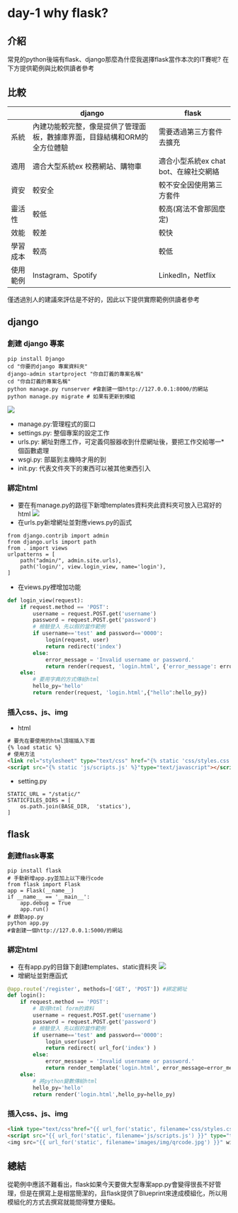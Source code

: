 # day-1 why flask?
## 介紹
常見的python後端有flask、django那麼為什麼我選擇flask當作本次的IT賽呢? 在下方提供範例與比較供讀者參考
## 比較

|  | django | flask |
| -------- | -------- | -------- |
| 系統     | 內建功能較完整，像是提供了管理面板，數據庫界面，目錄結構和ORM的全方位體驗     | 需要透過第三方套件去擴充 |
|  適用    | 適合大型系統ex 校務網站、購物車     |適合小型系統ex chat bot、在線社交網絡|
|  資安    | 較安全     |較不安全因使用第三方套件|
|  靈活性    | 較低     |較高(寫法不會那固麼定)|
|  效能   | 較差     |較快|
|  學習成本    | 較高     |較低|
|  使用範例    | Instagram、Spotify     |LinkedIn，Netflix|

僅透過別人的建議來評估是不好的，因此以下提供實際範例供讀者參考
## django
### 創建 django 專案
```python!
pip install Django
cd "你要的django 專案資料夾"
django-admin startproject "你自訂義的專案名稱"
cd "你自訂義的專案名稱"
python manage.py runserver #會創建一個http://127.0.0.1:8000/的網站
python manage.py migrate # 如果有更新到模組
```
![](https://hackmd.io/_uploads/B1YwSRHI2.png)
* manage.py:管理程式的窗口
* settings.py: 整個專案的設定工作
* urls.py: 網址對應工作，可定義伺服器收到什麼網址後，要把工作交給哪一* 個函數處理
* wsgi.py: 部屬到主機時才用的到
* init.py: 代表文件夾下的東西可以被其他東西引入

### 綁定html
* 要在有manage.py的路徑下新增templates資料夾此資料夾可放入已寫好的html
![](https://hackmd.io/_uploads/SJWHFmL8h.png)
* 在urls.py新增網址並對應views.py的函式
```python!
from django.contrib import admin
from django.urls import path
from . import views
urlpatterns = [
    path("admin/", admin.site.urls),
    path('login/', view.login_view, name='login'),
]
```
* 在views.py裡增加功能
```python
def login_view(request):
    if request.method == 'POST':
        username = request.POST.get('username')
        password = request.POST.get('password')
        # 檢驗登入 先以假的當作範例
        if username=='test' and password=='0000': 
            login(request, user)
            return redirect('index')
        else:
            error_message = 'Invalid username or password.'
            return render(request, 'login.html', {'error_message': error_message})
    else:
        # 要用字典的方式傳給html
        hello_py='hello'
        return render(request, 'login.html',{"hello":hello_py})
```
### 插入css、js、img
* html
``` html
# 要先在要使用的html頂端插入下面
{% load static %}
# 使用方法
<link rel="stylesheet" type="text/css" href="{% static 'css/styles.css' %}">
<script src="{% static 'js/scripts.js' %}"type="text/javascript"></script>
```
* setting.py
```python!
STATIC_URL = "/static/"
STATICFILES_DIRS = [
    os.path.join(BASE_DIR,  'statics'),
]
```

## flask
### 創建flask專案
```python!
pip install flask
# 手動新增app.py並加上以下幾行code
from flask import Flask
app = Flask(__name__)
if __name__ == '__main__':
    app.debug = True
    app.run()
# 啟動app.py
python app.py
#會創建一個http://127.0.0.1:5000/的網站
```
### 綁定html
* 在有app.py的目錄下創建templates、static資料夾
![](https://hackmd.io/_uploads/S1RPijtUh.png)
* 增網址並對應函式
```python
@app.route('/register', methods=['GET', 'POST']) #綁定網址
def login():
    if request.method == 'POST':
        # 取得html form的資料
        username = request.POST.get('username')
        password = request.POST.get('password')
        # 檢驗登入 先以假的當作範例
        if username=='test' and password=='0000': 
            login_user(user)
            return redirect( url_for('index') )
        else:
            error_message = 'Invalid username or password.'
            return render_template('login.html', error_message=error_message)
    else:
        # 將python變數傳給html
        hello_py='hello'
        return render('login.html',hello_py=hello_py)
```
### 插入css、js、img
```html
<link type="text/css"href="{{ url_for('static', filename='css/styles.css') }}"/>
<script src="{{ url_for('static', filename='js/scripts.js') }}" type="text/javascript">            
<img src="{{ url_for('static', filename='images/img/qrcode.jpg') }}" width="200px" height="200px">

```
## 總結
從範例中應該不難看出，flask如果今天要做大型專案app.py會變得很長不好管理，但是在撰寫上是相當簡潔的，且flask提供了Blueprint來達成模組化，所以用模組化的方式去撰寫就能間得雙方優點。